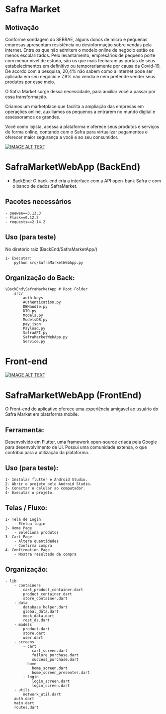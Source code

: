 # Safra Market

## Motivação

Conforme sondagem do SEBRAE, alguns donos de micro e pequenas empresas apresentam resistência ou desinformação sobre vendas pela internet. 
Entre os que não admitem o modelo online de negócio estão os menos escolarizados.
Pelo levantamento, empresários de pequeno porte com menor nível de estudo, são os que mais fecharam as portas de seus estabelecimentos em definitivo ou temporariamente por causa da Covid-19. 
De acordo com a pesquisa, 20,4% não sabem como a internet pode ser aplicada em seu negócio e 7,9% não vendia e nem pretende vender seus produtos por esse meio.


O Safra Market surge dessa necessidade, para auxiliar você a passar por essa transformação. 

Criamos um marketplace que facilita a ampliação das empresas em operações online, auxiliamos os pequenos a entrarem no mundo digital e assessoramos os grandes.

Você como lojista, acessa a plataforma e oferece seus produtos e serviços de forma online, contando com o Safra para virtualizar pagamentos e oferecer maior segurança a você e ao seu consumidor. 



[![IMAGE ALT TEXT](http://img.youtube.com/vi/wo7Q52r5ACI/0.jpg)](http://www.youtube.com/watch?v=wo7Q52r5ACI&feature=youtu.be "Safra Market")

# SafraMarketWebApp (BackEnd)

- BackEnd:
	O back-end cria a interface com a API open-bank Safra e com o banco de dados SafraMarket.

## Pacotes necessários

	- peewee==3.13.3
	- Flask==0.12.2
	- requests==2.14.2
	
## Uso (para teste)
 No diretório raiz (BackEnd/SafraMarketApp/)

	1- Executar:
		python src/SafraMarketWebApp.py
	

## Organização do Back:

	\BackEnd\SafraMarketApp # Root Folder
		src/	
			auth.keys
			Authentication.py
			DBHandle.py
			DTO.py
			Models.py
			ModelsDB.py
			pay.json
			Payload.py
			SafraAPI.py
			SafraMarketWebApp.py
			Service.py

# Front-end

[![IMAGE ALT TEXT](http://img.youtube.com/vi/BOFnJw5cg4Y/0.jpg)](http://www.youtube.com/watch?v=BOFnJw5cg4Y&feature=youtu.be "Safra Market - Demo")

#  SafraMarketWebApp (FrontEnd)
O Front-end do aplicativo oferece uma experiência amigável ao usuário do Safra Market em plataforma mobile. 
	
## Ferramenta:
Desenvolvido em Flutter, uma framework open-source criada pela Google para desenvolvimento de UI. Possui uma comunidade extensa, o que contribui para a utilização da plataforma.

## Uso (para teste):
	1- Instalar flutter e Android Studio.
	2- Abrir o projeto pelo Android Studio.
	3- Conectar o celular ao computador.
	4- Executar o projeto.
	
## Telas / Fluxo:
	1- Tela de Login
		- Efetua login
	2- Home Page
		- Seleciona produtos
	3- Cart Page
		- Altera quantidades
		- Confirma compra
	4- Confirmation Page
		- Mostra resultado da compra

## Organização:
	- lib
		- containers
			cart_product_container.dart
			product_container.dart
			store_container.dart
		- data
			database_helper.dart
			global_data.dart
			mock_data.dart
			rest_ds.dart
		- models
			product.dart
			store.dart
			user.dart
		- screens
			- cart
				cart_screen.dart
				failure_purchase.dart
				success_purchase.dart
			- home
				home_screen.dart
				home_screen_presenter.dart
			- login
				login_screen.dart
				login_screen.dart
		- utils
			network_util.dart
		auth.dart
		main.dart
		routes.dart
